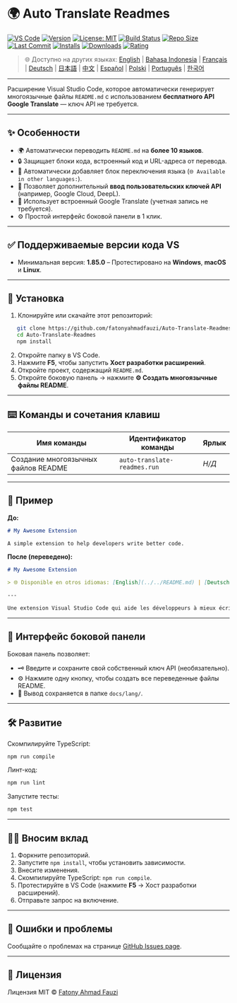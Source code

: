 # 🌍 Auto Translate Readmes

[![VS Code](https://img.shields.io/badge/VS%20Code-1.85.0+-blue.svg)](https://code.visualstudio.com/)
[![Version](https://img.shields.io/github/v/release/fatonyahmadfauzi/Auto-Translate-Readmes?color=blue.svg)](https://github.com/fatonyahmadfauzi/Auto-Translate-Readmes/releases)
[![License: MIT](https://img.shields.io/github/license/fatonyahmadfauzi/Auto-Translate-Readmes?color=green.svg)](LICENSE)
[![Build Status](https://github.com/fatonyahmadfauzi/Auto-Translate-Readmes/actions/workflows/main.yml/badge.svg)](https://github.com/fatonyahmadfauzi/Auto-Translate-Readmes/actions)
[![Repo Size](https://img.shields.io/github/repo-size/fatonyahmadfauzi/Auto-Translate-Readmes?color=yellow.svg)](https://github.com/fatonyahmadfauzi/Auto-Translate-Readmes)
[![Last Commit](https://img.shields.io/github/last-commit/fatonyahmadfauzi/Auto-Translate-Readmes?color=brightgreen.svg)](https://github.com/fatonyahmadfauzi/Auto-Translate-Readmes/commits/main)
[![Installs](https://vsmarketplacebadges.dev/installs-short/fatonyahmadfauzi.auto-translate-readmes.svg)](https://marketplace.visualstudio.com/items?itemName=fatonyahmadfauzi.auto-translate-readmes)
[![Downloads](https://vsmarketplacebadges.dev/downloads-short/fatonyahmadfauzi.auto-translate-readmes.svg)](https://marketplace.visualstudio.com/items?itemName=fatonyahmadfauzi.auto-translate-readmes)
[![Rating](https://vsmarketplacebadges.dev/rating-short/fatonyahmadfauzi.auto-translate-readmes.svg)](https://marketplace.visualstudio.com/items?itemName=fatonyahmadfauzi.auto-translate-readmes)

> 🌐 Доступно на других языках: [English](../../README.md) | [Bahasa Indonesia](README-ID.md) | [Français](README-FR.md) | [Deutsch](README-DE.md) | [日本語](README-JP.md) | [中文](README-ZH.md) | [Español](README-ES.md) | [Polski](README-PL.md) | [Português](README-PT.md) | [한국어](README-KO.md)

---

Расширение Visual Studio Code, которое автоматически генерирует многоязычные файлы `README.md` с использованием **бесплатного API Google Translate** — ключ API не требуется.

---

## ✨ Особенности

- 🌍 Автоматически переводить `README.md` на **более 10 языков**.
- 🔒 Защищает блоки кода, встроенный код и URL-адреса от перевода.
- 💬 Автоматически добавляет блок переключения языка (`🌐 Available in other languages:`).
- 💾 Позволяет дополнительный **ввод пользовательских ключей API** (например, Google Cloud, DeepL).
- 🧠 Использует встроенный Google Translate (учетная запись не требуется).
- ⚙️ Простой интерфейс боковой панели в 1 клик.

---

## ✅ Поддерживаемые версии кода VS

- Минимальная версия: **1.85.0**
  – Протестировано на **Windows**, **macOS** и **Linux**.

---

## 🧩 Установка

1. Клонируйте или скачайте этот репозиторий:

```bash
   git clone https://github.com/fatonyahmadfauzi/Auto-Translate-Readmes.git
   cd Auto-Translate-Readmes
   npm install
```

2. Откройте папку в VS Code.
3. Нажмите **F5**, чтобы запустить **Хост разработки расширений**.
4. Откройте проект, содержащий `README.md`.
5. Откройте боковую панель → нажмите **⚙️ Создать многоязычные файлы README**.

---

## ⌨️ Команды и сочетания клавиш

| Имя команды                         | Идентификатор команды        | Ярлык |
| ----------------------------------- | ---------------------------- | ----- |
| Создание многоязычных файлов README | `auto-translate-readmes.run` | _Н/Д_ |

---

## 🧠 Пример

**До:**

```md
# My Awesome Extension

A simple extension to help developers write better code.
```

**После (переведено):**

```md
# My Awesome Extension

> 🌐 Disponible en otros idiomas: [English](../../README.md) | [Deutsch](README-DE.md) | [Français](README-FR.md)

---

Une extension Visual Studio Code qui aide les développeurs à mieux écrire du code.
```

---

## 🧠 Интерфейс боковой панели

Боковая панель позволяет:

- 🗝️ Введите и сохраните свой собственный ключ API (необязательно).
- ⚙️ Нажмите одну кнопку, чтобы создать все переведенные файлы README.
- 📁 Вывод сохраняется в папке `docs/lang/`.

---

## 🛠️ Развитие

Скомпилируйте TypeScript:

```bash
npm run compile
```

Линт-код:

```bash
npm run lint
```

Запустите тесты:

```bash
npm test
```

---

## 🧑‍💻 Вносим вклад

1. Форкните репозиторий.
2. Запустите `npm install`, чтобы установить зависимости.
3. Внесите изменения.
4. Скомпилируйте TypeScript: `npm run compile`.
5. Протестируйте в VS Code (нажмите **F5** → Хост разработки расширений).
6. Отправьте запрос на включение.

---

## 🐞 Ошибки и проблемы

Сообщайте о проблемах на странице [GitHub Issues page](https://github.com/fatonyahmadfauzi/Auto-Translate-Readmes/issues).

---

## 🧾 Лицензия

Лицензия MIT © [Fatony Ahmad Fauzi](../../LICENSE)
